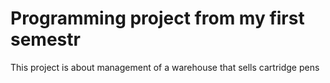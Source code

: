 # Programming project from my first semestr
This project is about management of a warehouse that sells cartridge pens
